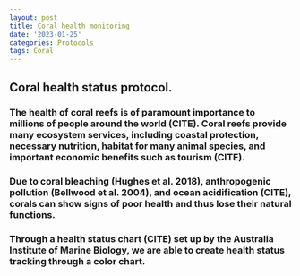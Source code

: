 ```yaml
---
layout: post
title: Coral health monitoring
date: '2023-01-25'
categories: Protocols
tags: Coral
---
```

## Coral health status protocol. 
### The health of coral reefs is of paramount importance to millions of people around the world (CITE). Coral reefs provide many ecosystem services, including coastal protection, necessary nutrition, habitat for many animal species, and important economic benefits such as tourism (CITE). 
### Due to coral bleaching (Hughes et al. 2018), anthropogenic pollution (Bellwood et al. 2004), and ocean acidification (CITE), corals can show signs of poor health and thus lose their natural functions. 
### Through a health status chart (CITE) set up by the Australia Institute of Marine Biology, we are able to create health status tracking through a color chart.

#### 

